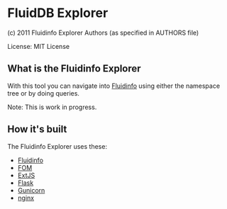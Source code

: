 FluidDB Explorer
================

(c) 2011 Fluidinfo Explorer Authors (as specified in AUTHORS file)

License: MIT License

What is the Fluidinfo Explorer
------------------------------

With this tool you can navigate into [Fluidinfo](http://www.fluidinfo.com)
using either the namespace tree or by doing queries.

Note: This is work in progress.

How it's built
--------------

The Fluidinfo Explorer uses these:

* [Fluidinfo](http://www.fluidinfo.com)
* [FOM](https://launchpad.net/fom)
* [ExtJS](http://www.extjs.com)
* [Flask](http://flask.pocoo.org)
* [Gunicorn](http://gunicorn.org)
* [nginx](http://nginx.org)
